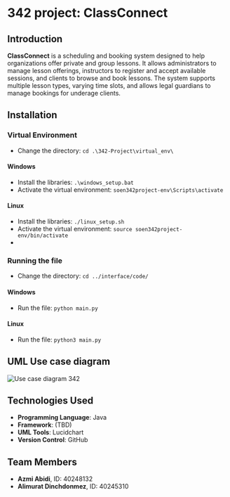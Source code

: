 # 342 project: ClassConnect

## Introduction
**ClassConnect** is a scheduling and booking system designed to help organizations offer private and group lessons. It allows administrators to manage lesson offerings, instructors to register and accept available sessions, and clients to browse and book lessons. The system supports multiple lesson types, varying time slots, and allows legal guardians to manage bookings for underage clients.

## Installation
### Virtual Environment
- Change the directory:  `cd .\342-Project\virtual_env\`

#### Windows
- Install the libraries: `.\windows_setup.bat`
- Activate the virtual environment: `soen342project-env\Scripts\activate`
#### Linux
- Install the libraries: `./linux_setup.sh`
- Activate the virtual environment: `source soen342project-env/bin/activate`
- 
### Running the file
- Change the directory: `cd ../interface/code/`

#### Windows
- Run the file: `python main.py`

#### Linux
- Run the file: `python3 main.py`


## UML Use case diagram
![Use case diagram 342](https://github.com/user-attachments/assets/bd85c959-032d-46f0-9cde-7c837224b63d)

## Technologies Used
- **Programming Language**: Java
- **Framework**: (TBD)
- **UML Tools**: Lucidchart
- **Version Control**: GitHub

## Team Members
- **Azmi Abidi**, ID: 40248132
- **Alimurat Dinchdonmez**, ID: 40245310
